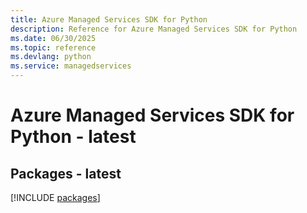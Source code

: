 ```yaml
---
title: Azure Managed Services SDK for Python
description: Reference for Azure Managed Services SDK for Python
ms.date: 06/30/2025
ms.topic: reference
ms.devlang: python
ms.service: managedservices
---
```

# Azure Managed Services SDK for Python - latest
## Packages - latest
[!INCLUDE [packages](managed-services-index.md)]